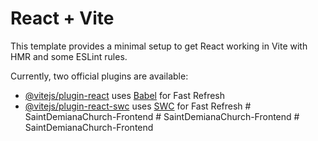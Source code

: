 # React + Vite

This template provides a minimal setup to get React working in Vite with HMR and some ESLint rules.

Currently, two official plugins are available:

- [@vitejs/plugin-react](https://github.com/vitejs/vite-plugin-react/blob/main/packages/plugin-react/README.md) uses [Babel](https://babeljs.io/) for Fast Refresh
- [@vitejs/plugin-react-swc](https://github.com/vitejs/vite-plugin-react-swc) uses [SWC](https://swc.rs/) for Fast Refresh
#   S a i n t D e m i a n a C h u r c h - F r o n t e n d 
 
 #   S a i n t D e m i a n a C h u r c h - F r o n t e n d 
 
 #   S a i n t D e m i a n a C h u r c h - F r o n t e n d 
 
 
